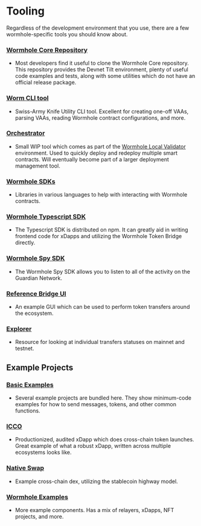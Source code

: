 # Tooling

Regardless of the development environment that you use, there are a few wormhole-specific tools you should know about.

### [Wormhole Core Repository](https://github.com/wormhole-foundation/wormhole/tree/main/)

- Most developers find it useful to clone the Wormhole Core repository. This repository provides the Devnet Tilt environment, plenty of useful code examples and tests, along with some utilities which do not have an official release package.

### [Worm CLI tool](https://github.com/wormhole-foundation/wormhole/tree/main/clients/js)

- Swiss-Army Knife Utility CLI tool. Excellent for creating one-off VAAs, parsing VAAs, reading Wormhole contract configurations, and more.

### [Orchestrator](https://github.com/wormhole-foundation/xdapp-book/blob/main/projects/evm-messenger/orchestrator.js)

- Small WIP tool which comes as part of the [Wormhole Local Validator](./wlv.md) environment. Used to quickly deploy and redeploy multiple smart contracts. Will eventually become part of a larger deployment management tool.

### [Wormhole SDKs](https://github.com/wormhole-foundation/wormhole/tree/main/sdk)

- Libraries in various languages to help with interacting with Wormhole contracts.

### [Wormhole Typescript SDK](https://www.npmjs.com/package/@certusone/wormhole-sdk)

- The Typescript SDK is distributed on npm. It can greatly aid in writing frontend code for xDapps and utilizing the Wormhole Token Bridge directly.

### [Wormhole Spy SDK](https://github.com/wormhole-foundation/wormhole/tree/main/spydk/js)

- The Wormhole Spy SDK allows you to listen to all of the activity on the Guardian Network.

### [Reference Bridge UI](https://github.com/wormhole-foundation/example-token-bridge-ui)

- An example GUI which can be used to perform token transfers around the ecosystem.

### [Explorer](https://wormhole.com/explorer/)

- Resource for looking at individual transfers statuses on mainnet and testnet.
<!--
how to use on tilt?
-->

<!--
Example projects
-->

## Example Projects

### [Basic Examples](https://github.com/wormhole-foundation/xdapp-book/tree/main/projects)

- Several example projects are bundled here. They show minimum-code examples for how to send messages, tokens, and other common functions.

### [ICCO](https://github.com/certusone/wormhole-icco)

- Productionized, audited xDapp which does cross-chain token launches. Great example of what a robust xDapp, written across multiple ecosystems looks like.

### [Native Swap](https://github.com/certusone/wormhole-nativeswap-example)

- Example cross-chain dex, utilizing the stablecoin highway model.

### [Wormhole Examples](https://github.com/certusone/wormhole-examples)

- More example components. Has a mix of relayers, xDapps, NFT projects, and more.
